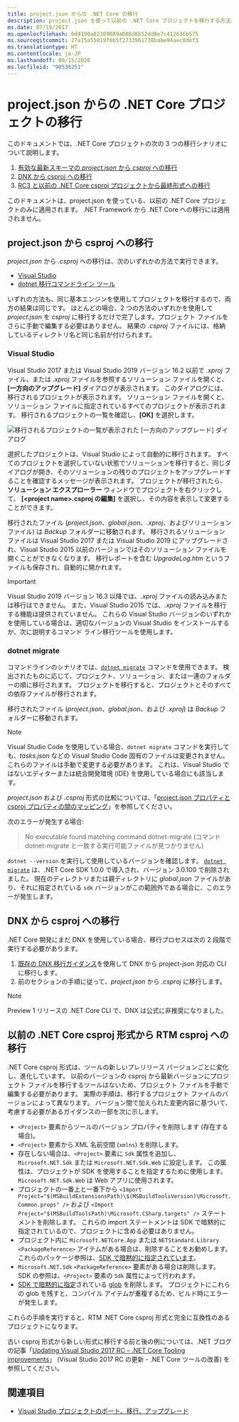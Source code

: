 ```yaml
---
title: project.json からの .NET Core の移行
description: project.json を使って以前の .NET Core プロジェクトを移行する方法について説明します
ms.date: 07/19/2017
ms.openlocfilehash: 0d4190a02389089a888d8b52dd8e7c412636b575
ms.sourcegitcommit: 27a15a55019f6b5f2733961738babe94aec0def3
ms.translationtype: HT
ms.contentlocale: ja-JP
ms.lasthandoff: 09/15/2020
ms.locfileid: "90538251"
---
```

# <a name="migrating-net-core-projects-from-projectjson"></a>project.json からの .NET Core プロジェクトの移行

このドキュメントでは、.NET Core プロジェクトの次の 3 つの移行シナリオについて説明します。

1. [有効な最新スキーマの *project.json* から *csproj* への移行](#migration-from-projectjson-to-csproj)
2. [DNX から csproj への移行](#migration-from-dnx-to-csproj)
3. [RC3 と以前の .NET Core csproj プロジェクトから最終形式への移行](#migration-from-earlier-net-core-csproj-formats-to-rtm-csproj)

このドキュメントは、project.json を使っている、以前の .NET Core プロジェクトのみに適用されます。 .NET Framework から .NET Core への移行には適用されません。

## <a name="migration-from-projectjson-to-csproj"></a>project.json から csproj への移行

*project.json* から *.csproj* への移行は、次のいずれかの方法で実行できます。

- [Visual Studio](#visual-studio)
- [dotnet 移行コマンドライン ツール](#dotnet-migrate)

いずれの方法も、同じ基本エンジンを使用してプロジェクトを移行するので、両方の結果は同じです。 ほとんどの場合、2 つの方法のいずれかを使用して *project.json* を *csproj* に移行するだけで完了します。プロジェクト ファイルをさらに手動で編集する必要はありません。 結果の *.csproj* ファイルには、格納しているディレクトリ名と同じ名前が付けられます。

### <a name="visual-studio"></a>Visual Studio

Visual Studio 2017 または Visual Studio 2019 バージョン 16.2 以前で *.xproj* ファイル、または *.xproj* ファイルを参照するソリューション ファイルを開くと、**[一方向のアップグレード]** ダイアログが表示されます。 このダイアログには、移行されるプロジェクトが表示されます。 ソリューション ファイルを開くと、ソリューション ファイルに指定されているすべてのプロジェクトが表示されます。 移行されるプロジェクトの一覧を確認し、**[OK]** を選択します。

![移行されるプロジェクトの一覧が表示された [一方向のアップグレード] ダイアログ](media/one-way-upgrade.jpg)

選択したプロジェクトは、Visual Studio によって自動的に移行されます。 すべてのプロジェクトを選択していない状態でソリューションを移行すると、同じダイアログが開き、そのソリューションの残りのプロジェクトをアップグレードすることを確認するメッセージが表示されます。 プロジェクトが移行されたら、**ソリューション エクスプローラー** ウィンドウでプロジェクトを右クリックして、 **[\<project name>.csproj の編集]** を選択し、その内容を表示して変更することができます。

移行されたファイル (*project.json*、*global.json*、*.xproj*、およびソリューション ファイル) は *Backup* フォルダーに移動されます。 移行されるソリューション ファイルは Visual Studio 2017 または Visual Studio 2019 にアップグレードされ、Visual Studio 2015 以前のバージョンではそのソリューション ファイルを開くことができなくなります。 移行レポートを含む *UpgradeLog.htm* というファイルも保存され、自動的に開かれます。

> [!IMPORTANT]
> Visual Studio 2019 バージョン 16.3 以降では、*.xproj* ファイルの読み込みまたは移行はできません。 また、Visual Studio 2015 では、*.xproj* ファイルを移行する機能は提供されていません。 これらの Visual Studio バージョンのいずれかを使用している場合は、適切なバージョンの Visual Studio をインストールするか、次に説明するコマンド ライン移行ツールを使用します。

### <a name="dotnet-migrate"></a>dotnet migrate

コマンドラインのシナリオでは、[`dotnet migrate`](../tools/dotnet-migrate.md) コマンドを使用できます。 検出されたものに応じて、プロジェクト、ソリューション、または一連のフォルダーの順に移行されます。 プロジェクトを移行すると、プロジェクトとそのすべての依存ファイルが移行されます。

移行されたファイル (*project.json*、*global.json*、および *.xproj*) は *Backup* フォルダーに移動されます。

> [!NOTE]
> Visual Studio Code を使用している場合、`dotnet migrate` コマンドを実行しても、*tasks.json* などの Visual Studio Code 固有のファイルは変更されません。 これらのファイルは手動で変更する必要があります。
> これは、Visual Studio ではないエディターまたは統合開発環境 (IDE) を使用している場合にも該当します。

*project.json* および *.csproj* 形式の比較については、「[project.json プロパティと csproj プロパティの間のマッピング](../tools/project-json-to-csproj.md)」を参照してください。

次のエラーが発生する場合:

> No executable found matching command dotnet-migrate (コマンド dotnet-migrate と一致する実行可能ファイルが見つかりません)

`dotnet --version` を実行して使用しているバージョンを確認します。 [`dotnet migrate`](../tools/dotnet-migrate.md) は、.NET Core SDK 1.0.0 で導入され、バージョン 3.0.100 で削除されました。
現在のディレクトリまたは親ディレクトリに *global.json* ファイルがあり、それに指定されている `sdk` バージョンがこの範囲外である場合に、このエラーが発生します。

## <a name="migration-from-dnx-to-csproj"></a>DNX から csproj への移行

.NET Core 開発にまだ DNX を使用している場合、移行プロセスは次の 2 段階で実行する必要があります。

1. [既存の DNX 移行ガイダンス](from-dnx.md)を使用して DNX から project-json 対応の CLI に移行します。
2. 前のセクションの手順に従って、*project.json* から *.csproj* に移行します。

> [!NOTE]
> Preview 1 リリースの .NET Core CLI で、DNX は公式に非推奨になりました。

## <a name="migration-from-earlier-net-core-csproj-formats-to-rtm-csproj"></a>以前の .NET Core csproj 形式から RTM csproj への移行

.NET Core csproj 形式は、ツールの新しいプレリリース バージョンごとに変化し、進化しています。 以前のバージョンの csproj から最新バージョンにプロジェクト ファイルを移行するツールはないため、プロジェクト ファイルを手動で編集する必要があります。 実際の手順は、移行するプロジェクト ファイルのバージョンによって異なります。 バージョン間で加えられた変更内容に基づいて、考慮する必要があるガイダンスの一部を次に示します。

- `<Project>` 要素からツールのバージョン プロパティを削除します (存在する場合)。
- `<Project>` 要素から XML 名前空間 (`xmlns`) を削除します。
- 存在しない場合は、`<Project>` 要素に `Sdk` 属性を追加し、`Microsoft.NET.Sdk` または `Microsoft.NET.Sdk.Web` に設定します。 この属性は、プロジェクトが SDK を使用することを指定するために使用します。 `Microsoft.NET.Sdk.Web` は Web アプリに使用されます。
- プロジェクトの一番上と一番下から `<Import Project="$(MSBuildExtensionsPath)\$(MSBuildToolsVersion)\Microsoft.Common.props" />` および `<Import Project="$(MSBuildToolsPath)\Microsoft.CSharp.targets" />` ステートメントを削除します。 これらの import ステートメントは SDK で暗黙的に指定されているので、プロジェクトに含める必要はありません。
- プロジェクト内に `Microsoft.NETCore.App` または `NETStandard.Library` `<PackageReference>` アイテムがある場合は、削除することをお勧めします。 これらのパッケージ参照は、[SDK で暗黙的に指定されています](../tools/csproj.md)。
- `Microsoft.NET.Sdk` `<PackageReference>` 要素がある場合は削除します。 SDK の参照は、`<Project>` 要素の `Sdk` 属性によって行われます。
- [SDK で暗黙的に指定](../project-sdk/overview.md#default-compilation-includes)されている [glob](https://en.wikipedia.org/wiki/Glob_(programming)) を削除します。 プロジェクトにこれらの glob を残すと、コンパイル アイテムが重複するため、ビルド時にエラーが発生します。

これらの手順を実行すると、RTM .NET Core csproj 形式と完全に互換性のあるプロジェクトになります。

古い csproj 形式から新しい形式に移行する前と後の例については、.NET ブログの記事「[Updating Visual Studio 2017 RC – .NET Core Tooling improvements](https://devblogs.microsoft.com/dotnet/updating-visual-studio-2017-rc-net-core-tooling-improvements/)」 (Visual Studio 2017 RC の更新 - .NET Core ツールの改善) を参照してください。

## <a name="see-also"></a>関連項目

- [Visual Studio プロジェクトのポート、移行、アップグレード](/visualstudio/porting/port-migrate-and-upgrade-visual-studio-projects)
